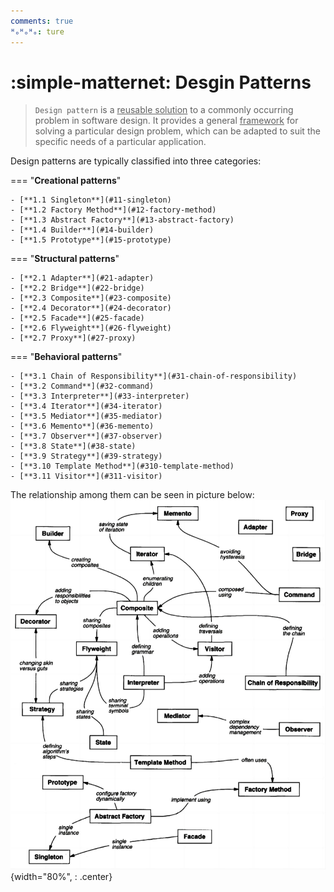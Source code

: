 ```yaml
---
comments: true
ᴴₒᴴₒᴴₒ: ture
---
```


# **:simple-matternet: Desgin Patterns**

> `Design pattern` is a <u>reusable solution</u> to a commonly occurring problem in software design. It provides a general <u>framework</u> for solving a particular design problem, which can be adapted to suit the specific needs of a particular application.

Design patterns are typically classified into three categories:

=== "**Creational patterns**"

    - [**1.1 Singleton**](#11-singleton)
    - [**1.2 Factory Method**](#12-factory-method)
    - [**1.3 Abstract Factory**](#13-abstract-factory)
    - [**1.4 Builder**](#14-builder)
    - [**1.5 Prototype**](#15-prototype)

=== "**Structural patterns**"

    - [**2.1 Adapter**](#21-adapter)
    - [**2.2 Bridge**](#22-bridge)
    - [**2.3 Composite**](#23-composite)
    - [**2.4 Decorator**](#24-decorator)
    - [**2.5 Facade**](#25-facade)
    - [**2.6 Flyweight**](#26-flyweight)
    - [**2.7 Proxy**](#27-proxy)
        
=== "**Behavioral patterns**"

    - [**3.1 Chain of Responsibility**](#31-chain-of-responsibility)
    - [**3.2 Command**](#32-command)
    - [**3.3 Interpreter**](#33-interpreter)
    - [**3.4 Iterator**](#34-iterator)
    - [**3.5 Mediator**](#35-mediator)
    - [**3.6 Memento**](#36-memento)
    - [**3.7 Observer**](#37-observer)
    - [**3.8 State**](#38-state)
    - [**3.9 Strategy**](#39-strategy)
    - [**3.10 Template Method**](#310-template-method)
    - [**3.11 Visitor**](#311-visitor)

The relationship among them can be seen in picture below:
![picture 1](pictures/dp_relationship.png){width="80%", : .center}
